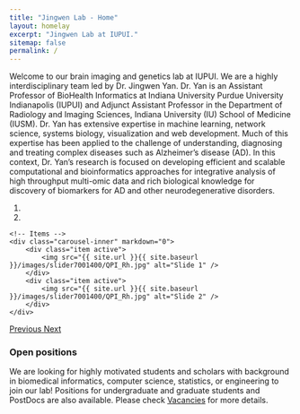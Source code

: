 ```yaml
---
title: "Jingwen Lab - Home"
layout: homelay
excerpt: "Jingwen Lab at IUPUI."
sitemap: false
permalink: /
---
```


Welcome to our brain imaging and genetics lab at IUPUI. We are a highly interdisciplinary team led by Dr. Jingwen Yan. Dr. Yan is an Assistant Professor of BioHealth Informatics at Indiana University Purdue University Indianapolis (IUPUI) and Adjunct Assistant Professor in the Department of Radiology and Imaging Sciences, Indiana University (IU) School of Medicine (IUSM). Dr. Yan has extensive expertise in machine learning, network science, systems biology, visualization and web development. Much of this expertise has been applied to the challenge of understanding, diagnosing and treating complex diseases such as Alzheimer’s disease (AD). In this context, Dr. Yan’s research is focused on developing efficient and scalable computational and bioinformatics approaches for integrative analysis of high throughput multi-omic data and rich biological knowledge for discovery of biomarkers for AD and other neurodegenerative disorders.

<div markdown="0" id="carousel" class="carousel slide" data-ride="carousel" data-interval="4000" data-pause="hover" >
    <!-- Menu -->
    <ol class="carousel-indicators">
        <li data-target="#carousel" data-slide-to="0" class="active"></li>
        <li data-target="#carousel" data-slide-to="1"></li>
    </ol>

    <!-- Items -->
    <div class="carousel-inner" markdown="0">
        <div class="item active">
            <img src="{{ site.url }}{{ site.baseurl }}/images/slider7001400/QPI_Rh.jpg" alt="Slide 1" />
        </div>
        <div class="item active">
            <img src="{{ site.url }}{{ site.baseurl }}/images/slider7001400/QPI_Rh.jpg" alt="Slide 2" />
        </div>
    </div>
  <a class="left carousel-control" href="#carousel" role="button" data-slide="prev">
    <span class="glyphicon glyphicon-chevron-left" aria-hidden="true"></span>
    <span class="sr-only">Previous</span>
  </a>
  <a class="right carousel-control" href="#carousel" role="button" data-slide="next">
    <span class="glyphicon glyphicon-chevron-right" aria-hidden="true"></span>
    <span class="sr-only">Next</span>
  </a>
</div>

### Open positions
We are looking for highly motivated students and scholars with background in biomedical informatics, computer science, statistics, or engineering to join our lab! Positions for undergraduate and graduate students and PostDocs are also available. Please check [Vacancies](Vacancies) for more details. 

